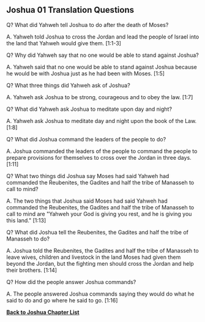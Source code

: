 ## Joshua 01 Translation Questions ##

Q? What did Yahweh tell Joshua to do after the death of Moses?

A. Yahweh told Joshua to cross the Jordan and lead the people of Israel into the land that Yahweh would give them. [1:1-3]

Q? Why did Yahweh say that no one would be able to stand against Joshua?

A. Yahweh said that no one would be able to stand against Joshua because he would be with Joshua just as he had been with Moses. [1:5]

Q? What three things did Yahweh ask of Joshua?

A. Yahweh ask Joshua to be strong, courageous and to obey the law. [1:7]

Q? What did Yahweh ask Joshua to meditate upon day and night?

A. Yahweh ask Joshua to meditate day and night upon the book of the Law. [1:8]

Q? What did Joshua command the leaders of the people to do?

A. Joshua commanded the leaders of the people to command the people to prepare provisions for themselves to cross over the Jordan in three days. [1:11]

Q? What two things did Joshua say Moses had said Yahweh had commanded the Reubenites, the Gadites and half the tribe of Manasseh to call to mind?

A. The two things that Joshua said Moses had said Yahweh had commanded the Reubenites, the Gadites and half the tribe of Manasseh to call to mind are "Yahweh your God is giving you rest, and he is giving you this land." [1:13]

Q? What did Joshua tell the Reubenites, the Gadites and half the tribe of Manasseh to do?

A. Joshua told the Reubenites, the Gadites and half the tribe of Manasseh to leave wives, children and livestock in the land Moses had given them beyond the Jordan, but the fighting men should cross the Jordan and help their brothers. [1:14]

Q? How did the people answer Joshua commands?

A. The people answered Joshua commands saying they would do what he said to do and go where he said to go. [1:16]

__[Back to Joshua Chapter List](./)__

